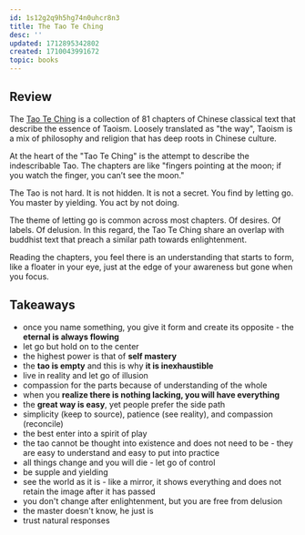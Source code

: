 ```yaml
---
id: 1s12g2q9h5hg74n0uhcr8n3
title: The Tao Te Ching
desc: ''
updated: 1712895342802
created: 1710043991672
topic: books
---
```


## Review

The [Tao Te Ching](https://amzn.to/3Pfxlql) is a collection of 81 chapters of Chinese classical text that describe the essence of Taoism. Loosely translated as "the way", Taoism is a mix of philosophy and religion that has deep roots in Chinese culture. 

At the heart of the "Tao Te Ching" is the attempt to describe the indescribable Tao. The chapters are like  "fingers pointing at the moon; if you watch the finger, you can’t see the moon."

The Tao is not hard. It is not hidden. It is not a secret. You find by letting go. You master by yielding. You act by not doing. 

The theme of letting go is common across most chapters. Of desires. Of labels. Of delusion. In this regard, the Tao Te Ching share an overlap with buddhist text that preach a similar path towards enlightenment.

Reading the chapters, you feel there is an understanding that starts to form, like a floater in your eye, just at the edge of your awareness but gone when you focus. 

## Takeaways
- once you name something, you give it form and create its opposite - the **eternal is always flowing**
- let go but hold on to the center
- the highest power is that of **self mastery** 
- the **tao is empty** and this is why **it is inexhaustible**
- live in reality and let go of illusion
- compassion for the parts because of understanding of the whole
- when you **realize there is nothing lacking, you will have everything**
- the **great way is easy**, yet people prefer the side path
- simplicity (keep to source), patience (see reality), and compassion (reconcile)
- the best enter into a spirit of play
- the tao cannot be thought into existence and does not need to be - they are easy to understand and easy to put into practice
- all things change and you will die - let go of control
- be supple and yielding
- see the world as it is - like a mirror, it shows everything and does not retain the image after it has passed 
- you don't change after enlightenment, but you are free from delusion
- the master doesn't know, he just is 
- trust natural responses


<!-- [[books.tao-te-ching]] -->
